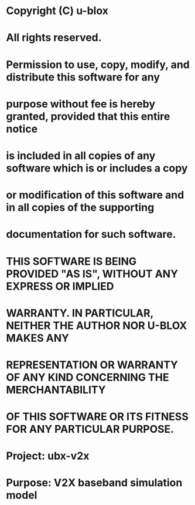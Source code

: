 # Copyright (C) u-blox
#
# All rights reserved.
#
# Permission to use, copy, modify, and distribute this software for any
# purpose without fee is hereby granted, provided that this entire notice
# is included in all copies of any software which is or includes a copy
# or modification of this software and in all copies of the supporting
# documentation for such software.
#
# THIS SOFTWARE IS BEING PROVIDED "AS IS", WITHOUT ANY EXPRESS OR IMPLIED
# WARRANTY. IN PARTICULAR, NEITHER THE AUTHOR NOR U-BLOX MAKES ANY
# REPRESENTATION OR WARRANTY OF ANY KIND CONCERNING THE MERCHANTABILITY
# OF THIS SOFTWARE OR ITS FITNESS FOR ANY PARTICULAR PURPOSE.
#
# Project: ubx-v2x
# Purpose: V2X baseband simulation model